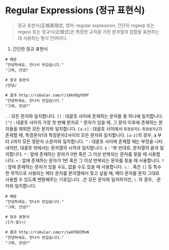 # Regular Expressions (정규 표현식)

 >정규 표현식(正規表現式, 영어: regular expression, 간단히 regexp 또는 regex) 또는 정규식(正規式)은 특정한 규칙을 가진 문자열의 집합을 표현하는 데 사용하는 형식 언어이다.

 1. 간단한 정규 표현식
```
# 예문
"안녕하세요, 만나서 반갑습니다."
"그래, 안녕?

# 정규 표현식
/안녕/

# 결과 http://rubular.com/r/i6kXOgYO9f
"안녕하세요, 만나서 반갑습니다."
"그래, 안녕?"
```


`.` : 모든 문자와 일치합니다.
`[]` : 대괄호 사이에 존재하는 문자들 중 하나에 일치합니다.
`[^]` : 대괄호 사이의 가장 첫 번째 문자로 `^` 문자가 있을 때, 그 문자 이후에 존재하는 문자들을 제외한 모든 문자와 일치합니다.
`[a-z]` : 대괄호 사이에서 `특정문자1-특정문자2`가 존재할 때, 특정문자1과 특정문자2사이의 모든 문자와 일치합니다. `[a-z]`의 경우, a 부터 z까지 모든 영문자 소문자와 일치합니다.
`^` : 대괄호 사이에 존재할 때는 부정을 나타내지만, 대괄호 밖에서는 문자열의 시작과 일치합니다.
`$` : `^`와 반대로, 문자열의 끝과 일치합니다.
`*` : 앞에 존재하는 문자가 0번 혹은 그 이상 반복되는 문자를 찾을 때 사용합니다.
`+` : 앞에 존재하는 문자가 1번 혹은 그 이상 반복되는 문자를 찾을 때 사용합니다.
`?` : 앞에 존재하는 문자가 있을 수도, 없을 수도 있을 때 사용합니다.
`\` : . 혹은 `[]` 등 특수한 목적으로 사용되는 메타 문자를 문자열에서 찾고 싶을 때, 메타 문자를 문자 그대로 사용할 수 있도록 변환해주는 기호입니다. .은 모든 문자와 일치하지만, `\.`의 경우, `.`문자와 일치합니다.


```
# 예문
"안녕하세요, 만나서 반갑습니다."
"그래, 안녕?"

# 정규 표현식
/[가-힣]+/

# 결과 http://rubular.com/r/iwUTQOIMuN
"안녕하세요, 만나서 반갑습니다."
"그래, 안녕?"
```
